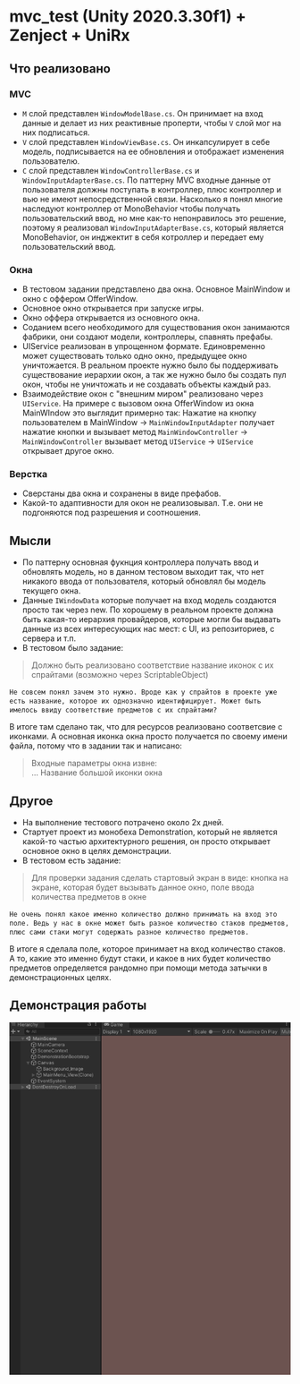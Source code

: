 # mvc_test (Unity 2020.3.30f1) + Zenject + UniRx
## Что реализовано

### MVC
- `M` слой представлен `WindowModelBase.cs`. Он принимает на вход данные и делает из них реактивные проперти, чтобы `V` слой мог на них подписаться.
- `V` слой представлен `WindowViewBase.cs`. Он инкапсулирует в себе модель, подписывается на ее обновления и отображает изменения пользователю.
- `C` слой представлен  `WindowControllerBase.cs` и `WindowInputAdapterBase.cs`. По паттерну MVC входные данные от пользователя должны поступать в контроллер, плюс контроллер и вью не имеют непосредственной связи. Насколько я понял многие наследуют контроллер от MonoBehavior чтобы получать пользовательский ввод, но мне как-то непонравилось это решение, поэтому я реализовал `WindowInputAdapterBase.cs`, который является MonoBehavior, он инджектит в себя котроллер и передает ему пользовательский ввод.

### Окна
- В тестовом задании представлено два окна. Основное MainWindow и окно с оффером OfferWindow.
- Основное окно открывается при запуске игры.
- Окно оффера открывается из основного окна.
- Соданием всего необходимого для существования окон занимаются фабрики, они создают модели, контроллеры, спавнять префабы.
- UIService реализован в упрощенном формате. Единовременно может существовать только одно окно, предыдущее окно уничтожается. В реальном проекте нужно было бы поддерживать существование иерархии окон, а так же нужно было бы создать пул окон, чтобы не уничтожать и не создавать объекты каждый раз.
- Взаимодействие окон с "внешним миром" реализовано через `UIService`. На примере с вызовом окна OfferWindow из окна MainWIndow это выглядит примерно так: Нажатие на кнопку пользователем в MainWindow -> `MainWindowInputAdapter` получает нажатие кнопки и вызывает метод `MainWindowController` -> `MainWindowController` вызывает метод `UIService` -> `UIService` открывает другое окно.

### Верстка
- Сверстаны два окна и сохранены в виде префабов.
- Какой-то адаптивности для окон не реализовывал. Т.е. они не подгоняются под разрешения и соотношения.

## Мысли
- По паттерну основная фукнция контроллера получать ввод и обновлять модель, но в данном тестовом выходит так, что нет никакого ввода от пользователя, который обновлял бы модель текущего окна.
- Данные `IWindowData` которые получает на вход модель создаются просто так через new. По хорошему в реальном проекте должна быть какая-то иерархия провайдеров, которые могли бы выдавать данные из всех интересующих нас мест: с UI, из репозиториев, с сервера и т.п.
- В тестовом было задание:
> Должно быть реализовано соответствие название иконок с их спрайтами (возможно через ScriptableObject)

	Не совсем понял зачем это нужно. Вроде как у спрайтов в проекте уже есть название, которое их однозначно идентифицирует. Может быть имелось ввиду соответствие предметов с их спрайтами?
В итоге там сделано так, что для ресурсов реализовано соответсвие с иконками. А основная иконка окна просто получается по своему имени файла, потому что в задании так и написано:
> Входные параметры окна извне:		
...
Название большой иконки окна



## Другое
- На выполнение тестового потрачено около 2х дней.
- Стартует проект из монобеха Demonstration, который не является какой-то частью архитектурного решения, он просто открывает основное окно в целях демонстрации.
- В тестовом есть задание:
> Для проверки задания сделать стартовый экран в виде: кнопка на экране, которая будет вызывать данное окно, поле ввода количества предметов в окне

	Не очень понял какое именно количество должно принимать на вход это поле. Ведь у нас в окне может быть разное количество стаков предметов, плюс сами стаки могут содержать разное количество предметов.
В итоге я сделала поле, которое принимает на вход количество стаков. А то, какие это именно будут стаки, и какое в них будет количество предметов определяется рандомно при помощи метода затычки в демонстрационных целях.

## Демонстрация работы
![](mvc_gif.gif)

